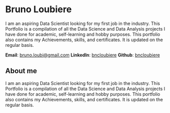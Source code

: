 # Bruno Loubiere
I am an aspiring Data Scientist looking for my first job in the industry. This Portfolio is a compilation of all the Data Science and Data Analysis projects I have done for academic, self-learning and hobby purposes. This portfolio also contains my Achievements, skills, and certificates. It is updated on the regular basis.

**Email**: [bruno.loubi@gmail.com](bruno.loubi@gmail.com)
**LinkedIn**: [bncloubiere](https://www.linkedin.com/in/bncloubiere/)
**Github**: [bncloubiere](https://github.com/bncloubiere)

## About me ##
I am an aspiring Data Scientist looking for my first job in the industry. This Portfolio is a compilation of all the Data Science and Data Analysis projects I have done for academic, self-learning and hobby purposes. This portfolio also contains my Achievements, skills, and certificates. It is updated on the regular basis.

